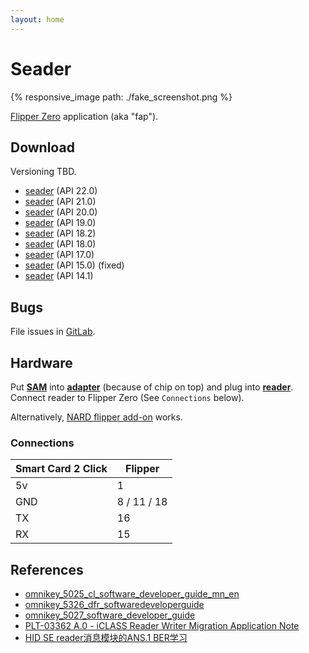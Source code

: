 ```yaml
---
layout: home
---
```

<script src="https://cdn.jsdelivr.net/npm/anchor-js/anchor.min.js"></script>

# Seader

{% responsive_image path: ./fake_screenshot.png %}

[Flipper Zero](https://flipperzero.one/) application (aka "fap").

## Download

Versioning TBD.

- [seader](seader-API22.0.zip) (API 22.0)
- [seader](seader-API21.0.zip) (API 21.0)
- [seader](seader-API20.0.zip) (API 20.0)
- [seader](seader-API19.0.zip) (API 19.0)
- [seader](seader-API18.2.zip) (API 18.2)
- [seader](seader-API18.0.zip) (API 18.0)
- [seader](seader-API17.0.zip) (API 17.0)
- [seader](seader-API15.0.zip) (API 15.0) (fixed)
- [seader](seader-API14.1.zip) (API 14.1)

## Bugs

File issues in [GitLab](https://gitlab.com/bettse/seader/-/issues).

## Hardware

Put **[SAM](https://www.cdw.com/product/hp-sim-for-hid-iclass-for-hip2-reader-security-sim/4854794)** into **[adapter](https://a.co/d/1E9Zk1h)** (because of chip on top) and plug into **[reader](https://www.mikroe.com/smart-card-2-click)**. Connect reader to Flipper Zero (See `Connections` below).

Alternatively, [NARD flipper add-on](https://github.com/killergeek/nard) works.

### Connections

| Smart Card 2 Click | Flipper     |
| ------------------ | ----------- |
| 5v                 | 1           |
| GND                | 8 / 11 / 18 |
| TX                 | 16          |
| RX                 | 15          |

## References

- [omnikey_5025_cl_software_developer_guide_mn_en](https://www.virtualsecurity.nl/amfile/file/download/file/18/product/1892/)
- [omnikey_5326_dfr_softwaredeveloperguide](https://www.hidglobal.com/sites/default/files/documentlibrary/omnikey_5326_dfr_softwaredeveloperguide.pdf)
- [omnikey_5027_software_developer_guide](https://www.hidglobal.com/sites/default/files/documentlibrary/omnikey_5027_software_developer_guide.pdf)
- [PLT-03362 A.0 - iCLASS Reader Writer Migration Application Note](http://web.archive.org/web/20230330180023/https://info.hidglobal.com/rs/289-TSC-352/images/PLT-03362%20A.0%20-%20iCLASS%20Reader%20Writer%20Migration%20Application%20Note.pdf)
- [HID SE reader消息模块的ANS.1 BER学习](https://blog.csdn.net/eyasys/article/details/8501200)

<script>
   anchors.add();
</script>
